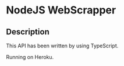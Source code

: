 # NodeJS WebScrapper
## Description
This API has been written by using TypeScript.

Running on Heroku.
